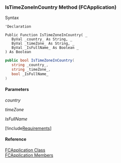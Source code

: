 ﻿### IsTimeZoneInCountry Method (FCApplication)

Syntax

```vbnet
'Declaration

Public Function IsTimeZoneInCountry( _
   ByVal _country_ As String, _
   ByVal _timeZone_ As String, _
   ByVal _IsFullName_ As Boolean _
) As Boolean
```

```csharp
public bool IsTimeZoneInCountry( 
   string _country_,
   string _timeZone_,
   bool _IsFullName_
)
```

#### Parameters

_country_

_timeZone_

_IsFullName_

[!include[Requirements](../partials/requirements.md)]

#### Reference

[FCApplication Class](FChoice.Foundation.Clarify.Compatibility~FChoice.Foundation.Clarify.Compatibility.FCApplication.md)  
[FCApplication Members](FChoice.Foundation.Clarify.Compatibility~FChoice.Foundation.Clarify.Compatibility.FCApplication_members.md)